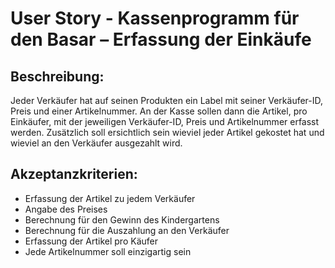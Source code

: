 # User Story - Kassenprogramm für den Basar – Erfassung der Einkäufe

## Beschreibung:

Jeder Verkäufer hat auf seinen Produkten ein Label mit seiner Verkäufer-ID, Preis und einer Artikelnummer.
An der Kasse sollen dann die Artikel, pro Einkäufer, mit der jeweiligen Verkäufer-ID, Preis und Artikelnummer erfasst werden.
Zusätzlich soll ersichtlich sein wieviel jeder Artikel gekostet hat und wieviel an den Verkäufer ausgezahlt wird.

## Akzeptanzkriterien:

- Erfassung der Artikel zu jedem Verkäufer
- Angabe des Preises
- Berechnung für den Gewinn des Kindergartens
- Berechnung für die Auszahlung an den Verkäufer
- Erfassung der Artikel pro Käufer
- Jede Artikelnummer soll einzigartig sein
